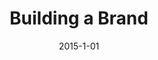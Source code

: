 ---
title: "Building a Brand"
date: 2015-1-01
summary: "A collection of brand assets and materials created under my creative direction."
tags: regular
---